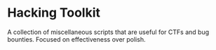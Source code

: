 # Hacking Toolkit

A collection of miscellaneous scripts that are useful for CTFs and bug bounties.
Focused on effectiveness over polish.
